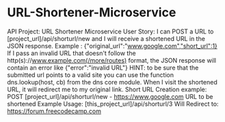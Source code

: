 # URL-Shortener-Microservice
API Project: URL Shortener Microservice User Story:  I can POST a URL to [project_url]/api/shorturl/new and I will receive a shortened URL in the JSON response. Example : {"original_url":"www.google.com","short_url":1} If I pass an invalid URL that doesn't follow the http(s)://www.example.com(/more/routes) format, the JSON response will contain an error like {"error":"invalid URL"} HINT: to be sure that the submitted url points to a valid site you can use the function dns.lookup(host, cb) from the dns core module. When I visit the shortened URL, it will redirect me to my original link. Short URL Creation  example: POST [project_url]/api/shorturl/new - https://www.google.com  URL to be shortened    Example Usage: [this_project_url]/api/shorturl/3  Will Redirect to: https://forum.freecodecamp.com
